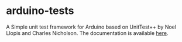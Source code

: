arduino-tests
=============

A Simple unit test framework for Arduino based on UnitTest++ by Noel Llopis and Charles Nicholson.
The documentation is available [here](http://blockos.github.com/arduino-tests/).